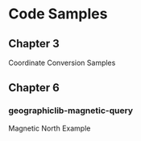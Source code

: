 
Code Samples
============


Chapter 3
----------

Coordinate Conversion Samples



Chapter 6
---------

### geographiclib-magnetic-query
Magnetic North Example

